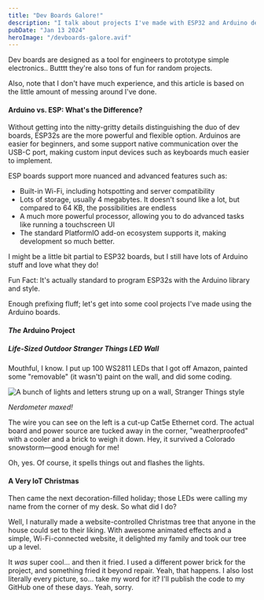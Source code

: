 ```yaml
---
title: "Dev Boards Galore!"
description: "I talk about projects I've made with ESP32 and Arduino dev kits, and briefly their differences."
pubDate: "Jan 13 2024"
heroImage: "/devboards-galore.avif"
---
```

Dev boards are designed as a tool for engineers to prototype simple electronics.. Butttt they're also tons of fun for random projects.

Also, note that I don't have much experience, and this article is based on the little amount of messing around I've done.

#### Arduino vs. ESP: What's the Difference?

Without getting into the nitty-gritty details distinguishing the duo of dev boards, ESP32s are the more powerful and flexible option. Arduinos are easier for beginners, and some support native communication over the USB-C port, making custom input devices such as keyboards much easier to implement.

ESP boards support more nuanced and advanced features such as:

- Built-in Wi-Fi, including hotspotting and server compatibility
- Lots of storage, usually 4 megabytes. It doesn't sound like a lot, but compared to 64 KB, the possibilities are endless
- A much more powerful processor, allowing you to do advanced tasks like running a touchscreen UI
- The standard PlatformIO add-on ecosystem supports it, making development so much better.

I might be a little bit partial to ESP32 boards, but I still have lots of Arduino stuff and love what they do!

Fun Fact: It's actually standard to program ESP32s with the Arduino library and style.

Enough prefixing fluff; let's get into some cool projects I've made using the Arduino boards.

#### *The* Arduino Project

##### Life-Sized Outdoor Stranger Things LED Wall

Mouthful, I know. I put up 100 WS2811 LEDs that I got off Amazon, painted some "removable" (it wasn't) paint on the wall, and did some coding.

![A bunch of lights and letters strung up on a wall, Stranger Things style](/BlogMedia/StrangerThingsLeds.avif)

*Nerdometer maxed!*

The wire you can see on the left is a cut-up Cat5e Ethernet cord. The actual board and power source are tucked away in the corner, "weatherproofed" with a cooler and a brick to weigh it down. Hey, it survived a Colorado snowstorm—good enough for me!

Oh, yes. Of course, it spells things out and flashes the lights.

#### A Very IoT Christmas

Then came the next decoration-filled holiday; those LEDs were calling my name from the corner of my desk. So what did I do?

Well, I naturally made a website-controlled Christmas tree that anyone in the house could set to their liking. With awesome animated effects and a simple, Wi-Fi-connected website, it delighted my family and took our tree up a level.

It *was* super cool... and then it fried. I used a different power brick for the project, and something fried it beyond repair. Yeah, that happens. I also lost literally every picture, so... take my word for it? I'll publish the code to my GitHub one of these days. Yeah, sorry.

